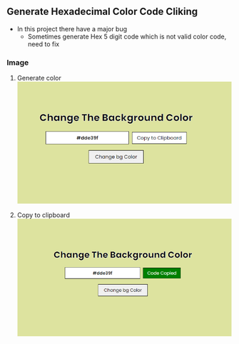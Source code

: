 ## Generate Hexadecimal Color Code Cliking 

* In this project there have a major bug 
    - Sometimes generate Hex 5 digit code which is not valid color code, need to fix

### Image

1. Generate color 
![Image](gcolor.png)

1. Copy to clipboard 
![Image](ccolor.png)
